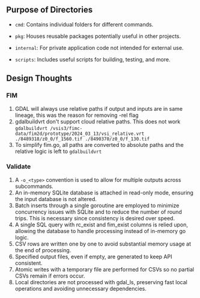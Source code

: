 ## Purpose of Directories

- `cmd`: Contains individual folders for different commands.

- `pkg`: Houses reusable packages potentially useful in other projects.

- `internal`: For private application code not intended for external use.

- `scripts`: Includes useful scripts for building, testing, and more.

## Design Thoughts

### FIM
1. GDAL will always use relative paths if output and inputs are in same lineage, this was the reason for removing -rel flag
1. gdalbuildvrt don't support cloud relative paths. This does not work `gdalbuildvrt /vsis3/fimc-data/fim2d/prototype/2024_03_13/vsi_relative.vrt ./8489318/z0_0/f_1560.tif ./8490370/z0_0/f_130.tif`
1. To simplify fim.go, all paths are converted to absolute paths and the relative logic is left to `gdalbuildvrt`

### Validate
1. A  `-o_<type>` convention is used to allow for multiple outputs across subcommands.
2. An in-memory SQLite database is attached in read-only mode, ensuring the input database is not altered.
3. Batch inserts through a single goroutine are employed to minimize concurrency issues with SQLite and to reduce the number of round trips. This is necessary since consistency is desired over speed.
4. A single SQL query with rc_exist and fim_exist columns is relied upon, allowing the database to handle processing instead of in-memory go logic.
5. CSV rows are written one by one to avoid substantial memory usage at the end of processing.
6. Specified output files, even if empty, are generated to keep API consistent.
7. Atomic writes with a temporary file are performed for CSVs so no partial CSVs remain if errors occur.
8. Local directories are not processed with gdal_ls, preserving fast local operations and avoiding unnecessary dependencies.
